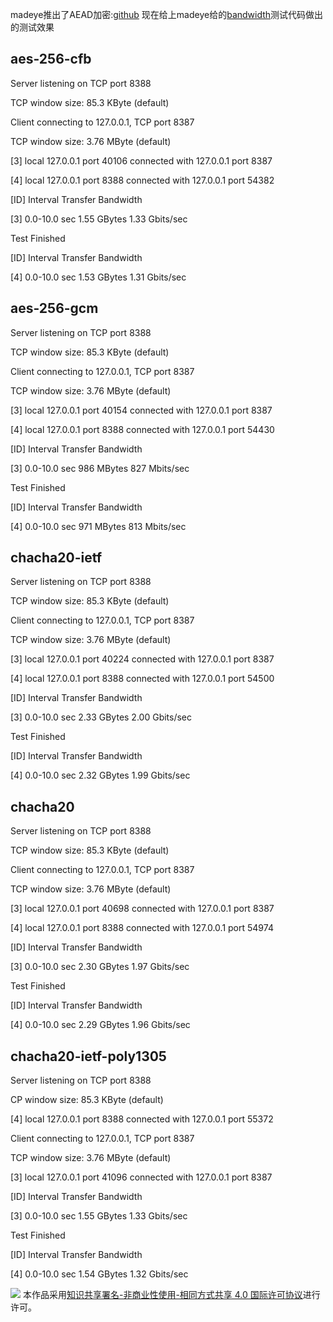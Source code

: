 madeye推出了AEAD加密:[github](https://github.com/shadowsocks/shadowsocks-libev/releases/tag/v3.0.0)
现在给上madeye给的[bandwidth](https://gist.github.com/madeye/c046fc35e10a82154f4697fb316a7ac6)测试代码做出的测试效果

## aes-256-cfb

Server listening on TCP port 8388

TCP window size: 85.3 KByte (default)

Client connecting to 127.0.0.1, TCP port 8387

TCP window size: 3.76 MByte (default)

[3] local 127.0.0.1 port 40106 connected with 127.0.0.1 port 8387

[4] local 127.0.0.1 port 8388 connected with 127.0.0.1 port 54382

[ID] Interval       Transfer     Bandwidth

[3]  0.0-10.0 sec  1.55 GBytes  1.33 Gbits/sec

Test Finished

[ID] Interval       Transfer     Bandwidth

[4]  0.0-10.0 sec  1.53 GBytes  1.31 Gbits/sec

## aes-256-gcm

Server listening on TCP port 8388

TCP window size: 85.3 KByte (default)

Client connecting to 127.0.0.1, TCP port 8387

TCP window size: 3.76 MByte (default)

[3] local 127.0.0.1 port 40154 connected with 127.0.0.1 port 8387

[4] local 127.0.0.1 port 8388 connected with 127.0.0.1 port 54430

[ID] Interval       Transfer     Bandwidth

[3]  0.0-10.0 sec   986 MBytes   827 Mbits/sec

Test Finished

[ID] Interval       Transfer     Bandwidth

[4]  0.0-10.0 sec   971 MBytes   813 Mbits/sec

## chacha20-ietf

Server listening on TCP port 8388

TCP window size: 85.3 KByte (default)

Client connecting to 127.0.0.1, TCP port 8387

TCP window size: 3.76 MByte (default)

[3] local 127.0.0.1 port 40224 connected with 127.0.0.1 port 8387

[4] local 127.0.0.1 port 8388 connected with 127.0.0.1 port 54500

[ID] Interval       Transfer     Bandwidth

[3]  0.0-10.0 sec  2.33 GBytes  2.00 Gbits/sec

Test Finished

[ID] Interval       Transfer     Bandwidth

[4]  0.0-10.0 sec  2.32 GBytes  1.99 Gbits/sec

## chacha20


Server listening on TCP port 8388

TCP window size: 85.3 KByte (default)

Client connecting to 127.0.0.1, TCP port 8387

TCP window size: 3.76 MByte (default)

[3] local 127.0.0.1 port 40698 connected with 127.0.0.1 port 8387

[4] local 127.0.0.1 port 8388 connected with 127.0.0.1 port 54974

[ID] Interval       Transfer     Bandwidth

[3]  0.0-10.0 sec  2.30 GBytes  1.97 Gbits/sec

Test Finished


[ID] Interval       Transfer     Bandwidth

[4]  0.0-10.0 sec  2.29 GBytes  1.96 Gbits/sec

## chacha20-ietf-poly1305

Server listening on TCP port 8388

CP window size: 85.3 KByte (default)

[4] local 127.0.0.1 port 8388 connected with 127.0.0.1 port 55372

Client connecting to 127.0.0.1, TCP port 8387

TCP window size: 3.76 MByte (default)

[3] local 127.0.0.1 port 41096 connected with 127.0.0.1 port 8387

[ID] Interval       Transfer     Bandwidth


[3]  0.0-10.0 sec  1.55 GBytes  1.33 Gbits/sec

Test Finished

[ID] Interval       Transfer     Bandwidth

[4]  0.0-10.0 sec  1.54 GBytes  1.32 Gbits/sec

![](https://i.creativecommons.org/l/by-nc-sa/4.0/88x31.png)
本作品采用[知识共享署名-非商业性使用-相同方式共享 4.0 国际许可协议](http://creativecommons.org/licenses/by-nc-sa/4.0/)进行许可。
